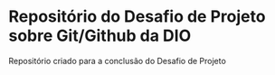 # Repositório do Desafio de Projeto sobre Git/Github da DIO
Repositório criado para a conclusão do Desafio de Projeto
